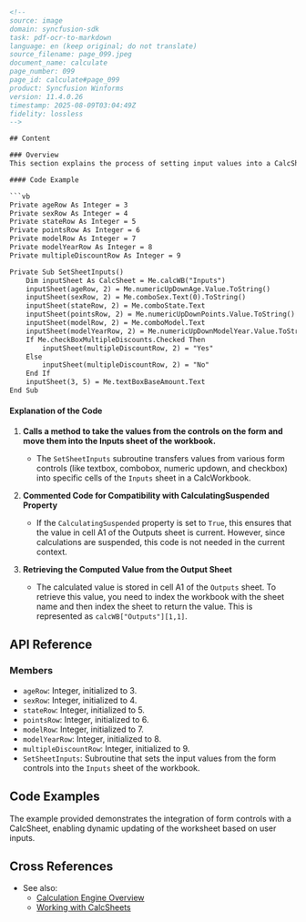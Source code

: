 ```html
<!-- 
source: image
domain: syncfusion-sdk
task: pdf-ocr-to-markdown
language: en (keep original; do not translate)
source_filename: page_099.jpeg
document_name: calculate
page_number: 099
page_id: calculate#page_099
product: Syncfusion Winforms
version: 11.4.0.26
timestamp: 2025-08-09T03:04:49Z
fidelity: lossless
-->

## Content

### Overview
This section explains the process of setting input values into a CalcSheet in a Windows Forms application using VB.NET. The code snippet shows how to populate various fields in the CalcSheet based on user inputs from controls on the form. 

#### Code Example

```vb
Private ageRow As Integer = 3
Private sexRow As Integer = 4
Private stateRow As Integer = 5
Private pointsRow As Integer = 6
Private modelRow As Integer = 7
Private modelYearRow As Integer = 8
Private multipleDiscountRow As Integer = 9

Private Sub SetSheetInputs()
    Dim inputSheet As CalcSheet = Me.calcWB("Inputs")
    inputSheet(ageRow, 2) = Me.numericUpDownAge.Value.ToString()
    inputSheet(sexRow, 2) = Me.comboSex.Text(0).ToString()
    inputSheet(stateRow, 2) = Me.comboState.Text
    inputSheet(pointsRow, 2) = Me.numericUpDownPoints.Value.ToString()
    inputSheet(modelRow, 2) = Me.comboModel.Text
    inputSheet(modelYearRow, 2) = Me.numericUpDownModelYear.Value.ToString()
    If Me.checkBoxMultipleDiscounts.Checked Then
        inputSheet(multipleDiscountRow, 2) = "Yes"
    Else
        inputSheet(multipleDiscountRow, 2) = "No"
    End If
    inputSheet(3, 5) = Me.textBoxBaseAmount.Text
End Sub
```

#### Explanation of the Code

1. **Calls a method to take the values from the controls on the form and move them into the Inputs sheet of the workbook.**
   - The `SetSheetInputs` subroutine transfers values from various form controls (like textbox, combobox, numeric updown, and checkbox) into specific cells of the `Inputs` sheet in a CalcWorkbook.

2. **Commented Code for Compatibility with CalculatingSuspended Property**
   - If the `CalculatingSuspended` property is set to `True`, this ensures that the value in cell A1 of the Outputs sheet is current. However, since calculations are suspended, this code is not needed in the current context.
   
3. **Retrieving the Computed Value from the Output Sheet**
   - The calculated value is stored in cell A1 of the `Outputs` sheet. To retrieve this value, you need to index the workbook with the sheet name and then index the sheet to return the value. This is represented as `calcWB["Outputs"][1,1]`.

## API Reference

### Members
- `ageRow`: Integer, initialized to 3.
- `sexRow`: Integer, initialized to 4.
- `stateRow`: Integer, initialized to 5.
- `pointsRow`: Integer, initialized to 6.
- `modelRow`: Integer, initialized to 7.
- `modelYearRow`: Integer, initialized to 8.
- `multipleDiscountRow`: Integer, initialized to 9.
- `SetSheetInputs`: Subroutine that sets the input values from the form controls into the `Inputs` sheet of the workbook.

## Code Examples

The example provided demonstrates the integration of form controls with a CalcSheet, enabling dynamic updating of the worksheet based on user inputs.

## Cross References

- See also:
  - [Calculation Engine Overview](#calculation-engine-overview)
  - [Working with CalcSheets](#working-with-calcsheets)

<!-- tags: [calculation, sheet, form, windows forms, vb.net, syncfusion] keywords: [input, output, worksheet, control integration, syncfusion,winforms] -->
```